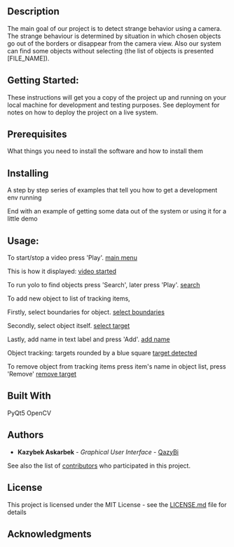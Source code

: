 ## Description
The main goal of our project is to detect strange behavior using a camera. The strange behaviour is determined by situation in which chosen objects go out of the borders or disappear from the camera view. Also our system can find some objects without selecting (the list of objects is presented [FILE_NAME]).
	
## Getting Started:
These instructions will get you a copy of the project up and running on your local machine for development and testing purposes. See deployment for notes on how to deploy the project on a live system.

## Prerequisites

What things you need to install the software and how to install them



## Installing

A step by step series of examples that tell you how to get a development env running




End with an example of getting some data out of the system or using it for a little demo

## Usage:

To start/stop a video press 'Play'.
[main menu](https://github.com/zavideeva/Strange-Behaviour/blob/master/main_menu.jpg)

This is how it displayed:
[video started](https://github.com/zavideeva/Strange-Behaviour/blob/master/video_started.jpg)

To run yolo to find objects press 'Search', later press 'Play'.
[search]()


To add new object to list of tracking items, 

Firstly, select boundaries for object. 
[select boundaries](https://github.com/zavideeva/Strange-Behaviour/blob/master/set_border.jpg)

Secondly, select object itself. 
[select target](https://github.com/zavideeva/Strange-Behaviour/blob/master/select_target.jpg)

Lastly, add name in text label and press 'Add'.
[add name](https://github.com/zavideeva/Strange-Behaviour/blob/master/add_name.jpg)

Object tracking: targets rounded by a blue square
[target detected](https://github.com/zavideeva/Strange-Behaviour/blob/master/target_detected.jpg)

To remove object from tracking items press item's name in object list, press 'Remove'
[remove target](https://github.com/zavideeva/Strange-Behaviour/blob/master/remove_selected.jpg)

## Built With
PyQt5
OpenCV
## Authors

* **Kazybek Askarbek** - *Graphical User Interface* - [QazyBi](https://github.com/QazyBi)

See also the list of [contributors](https://github.com/zavideeva/Strande-Behaviour/contributors) who participated in this project.

## License

This project is licensed under the MIT License - see the [LICENSE.md](LICENSE.md) file for details

## Acknowledgments


